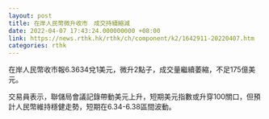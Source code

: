 ```yaml
---
layout: post
title: 在岸人民幣微升收市　成交持續縮減
date: 2022-04-07 17:43:24.000000000 +08:00
link: https://news.rthk.hk/rthk/ch/component/k2/1642911-20220407.htm
categories: rthk
---
```


在岸人民幣收市報6.3634兌1美元，微升2點子，成交量繼續萎縮，不足175億美元。

交易員表示，聯儲局會議記錄帶動美元上升，短期美元指數或升穿100關口，但預計人民幣維持穩健走勢，短期在6.34-6.38區間波動。
